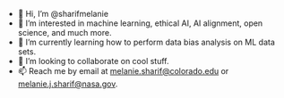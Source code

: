 - 👋 Hi, I’m @sharifmelanie
- 👀 I’m interested in machine learning, ethical AI, AI alignment, open science, and much more. 
- 🌱 I’m currently learning how to perform data bias analysis on ML data sets.
- 💞️ I’m looking to collaborate on cool stuff.
- 📫 Reach me by email at melanie.sharif@colorado.edu or melanie.j.sharif@nasa.gov.


